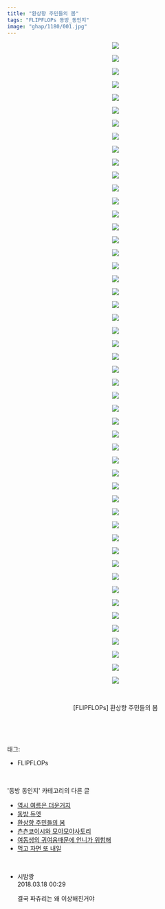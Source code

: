 ```yaml
---
title: "환상향 주민들의 봄"
tags: "FLIPFLOPs 동방_동인지"
image: "ghap/1180/001.jpg"
---
```

<div class="article">
<p style="text-align: center; clear: none; float: none;"><img src="{{ site.nasurl }}/ghap/1180/001.jpg"/></p>
<p style="text-align: center; clear: none; float: none;"><img src="{{ site.nasurl }}/ghap/1180/002.jpg"/></p>
<p style="text-align: center; clear: none; float: none;"><img src="{{ site.nasurl }}/ghap/1180/003.jpg"/></p>
<p style="text-align: center; clear: none; float: none;"><img src="{{ site.nasurl }}/ghap/1180/004.jpg"/></p>
<p style="text-align: center; clear: none; float: none;"><img src="{{ site.nasurl }}/ghap/1180/005.jpg"/></p>
<p style="text-align: center; clear: none; float: none;"><img src="{{ site.nasurl }}/ghap/1180/006.jpg"/></p>
<p style="text-align: center; clear: none; float: none;"><img src="{{ site.nasurl }}/ghap/1180/007.jpg"/></p>
<p style="text-align: center; clear: none; float: none;"><img src="{{ site.nasurl }}/ghap/1180/008.jpg"/></p>
<p style="text-align: center; clear: none; float: none;"><img src="{{ site.nasurl }}/ghap/1180/009.jpg"/></p>
<p style="text-align: center; clear: none; float: none;"><img src="{{ site.nasurl }}/ghap/1180/010.jpg"/></p>
<p style="text-align: center; clear: none; float: none;"><img src="{{ site.nasurl }}/ghap/1180/011.jpg"/></p>
<p style="text-align: center; clear: none; float: none;"><img src="{{ site.nasurl }}/ghap/1180/012.jpg"/></p>
<p style="text-align: center; clear: none; float: none;"><img src="{{ site.nasurl }}/ghap/1180/013.jpg"/></p>
<p style="text-align: center; clear: none; float: none;"><img src="{{ site.nasurl }}/ghap/1180/014.jpg"/></p>
<p style="text-align: center; clear: none; float: none;"><img src="{{ site.nasurl }}/ghap/1180/015.jpg"/></p>
<p style="text-align: center; clear: none; float: none;"><img src="{{ site.nasurl }}/ghap/1180/016.jpg"/></p>
<p style="text-align: center; clear: none; float: none;"><img src="{{ site.nasurl }}/ghap/1180/017.jpg"/></p>
<p style="text-align: center; clear: none; float: none;"><img src="{{ site.nasurl }}/ghap/1180/018.jpg"/></p>
<p style="text-align: center; clear: none; float: none;"><img src="{{ site.nasurl }}/ghap/1180/019.jpg"/></p>
<p style="text-align: center; clear: none; float: none;"><img src="{{ site.nasurl }}/ghap/1180/020.jpg"/></p>
<p style="text-align: center; clear: none; float: none;"><img src="{{ site.nasurl }}/ghap/1180/021.jpg"/></p>
<p style="text-align: center; clear: none; float: none;"><img src="{{ site.nasurl }}/ghap/1180/022.jpg"/></p>
<p style="text-align: center; clear: none; float: none;"><img src="{{ site.nasurl }}/ghap/1180/023.jpg"/></p>
<p style="text-align: center; clear: none; float: none;"><img src="{{ site.nasurl }}/ghap/1180/024.jpg"/></p>
<p style="text-align: center; clear: none; float: none;"><img src="{{ site.nasurl }}/ghap/1180/025.jpg"/></p>
<p style="text-align: center; clear: none; float: none;"><img src="{{ site.nasurl }}/ghap/1180/026.jpg"/></p>
<p style="text-align: center; clear: none; float: none;"><img src="{{ site.nasurl }}/ghap/1180/027.jpg"/></p>
<p style="text-align: center; clear: none; float: none;"><img src="{{ site.nasurl }}/ghap/1180/028.jpg"/></p>
<p style="text-align: center; clear: none; float: none;"><img src="{{ site.nasurl }}/ghap/1180/029.jpg"/></p>
<p style="text-align: center; clear: none; float: none;"><img src="{{ site.nasurl }}/ghap/1180/030.jpg"/></p>
<p style="text-align: center; clear: none; float: none;"><img src="{{ site.nasurl }}/ghap/1180/031.jpg"/></p>
<p style="text-align: center; clear: none; float: none;"><img src="{{ site.nasurl }}/ghap/1180/032.jpg"/></p>
<p style="text-align: center; clear: none; float: none;"><img src="{{ site.nasurl }}/ghap/1180/033.jpg"/></p>
<p style="text-align: center; clear: none; float: none;"><img src="{{ site.nasurl }}/ghap/1180/034.jpg"/></p>
<p style="text-align: center; clear: none; float: none;"><img src="{{ site.nasurl }}/ghap/1180/035.jpg"/></p>
<p style="text-align: center; clear: none; float: none;"><img src="{{ site.nasurl }}/ghap/1180/036.jpg"/></p>
<p style="text-align: center; clear: none; float: none;"><img src="{{ site.nasurl }}/ghap/1180/037.jpg"/></p>
<p style="text-align: center; clear: none; float: none;"><img src="{{ site.nasurl }}/ghap/1180/038.jpg"/></p>
<p style="text-align: center; clear: none; float: none;"><img src="{{ site.nasurl }}/ghap/1180/039.jpg"/></p>
<p style="text-align: center; clear: none; float: none;"><img src="{{ site.nasurl }}/ghap/1180/040.jpg"/></p>
<p style="text-align: center; clear: none; float: none;"><img src="{{ site.nasurl }}/ghap/1180/041.jpg"/></p>
<p style="text-align: center; clear: none; float: none;"><img src="{{ site.nasurl }}/ghap/1180/042.jpg"/></p>
<p style="text-align: center; clear: none; float: none;"><img src="{{ site.nasurl }}/ghap/1180/043.jpg"/></p>
<p style="text-align: center; clear: none; float: none;"><img src="{{ site.nasurl }}/ghap/1180/044.jpg"/></p>
<p style="text-align: center; clear: none; float: none;"><img src="{{ site.nasurl }}/ghap/1180/045.jpg"/></p>
<p style="text-align: center; clear: none; float: none;"><img src="{{ site.nasurl }}/ghap/1180/046.jpg"/></p>
<p style="text-align: center; clear: none; float: none;"><img src="{{ site.nasurl }}/ghap/1180/047.jpg"/></p>
<p style="text-align: center; clear: none; float: none;"><img src="{{ site.nasurl }}/ghap/1180/048.jpg"/></p>
<p style="text-align: center; clear: none; float: none;"><img src="{{ site.nasurl }}/ghap/1180/049.jpg"/></p>
<p style="text-align: center; clear: none; float: none;"><img src="{{ site.nasurl }}/ghap/1180/050.jpg"/></p>
<p style="text-align: center; clear: none; float: none;"><br/></p>
<p style="text-align: center; clear: none; float: none;">[FLIPFLOPs] 환상향 주민들의 봄</p>
<p><br/></p>
</div><br/>
<div class="tagTrail">
<p>태그: </p>
<ul>
<li>FLIPFLOPs</li>
</ul>
</div><br/>
<div class="another">
<p>'동방 동인지' 카테고리의 다른 글</p>
<ul>
<li><a href="/2016-07-28-ghap_1183">역시 여름은 더운거지</a></li>
<li><a href="/2016-07-28-ghap_1181">동방 듀엣</a></li>
<li><a href="/2016-07-28-ghap_1180">환상향 주민들의 봄</a></li>
<li><a href="/2016-07-28-ghap_1179">츤츤코이시와 모야모야사토리</a></li>
<li><a href="/2016-07-28-ghap_1178">여동생의 귀여움때문에 언니가 위험해</a></li>
<li><a href="/2016-07-28-ghap_1176">먹고 자면 또 내일</a></li>
</ul>
</div><br/>
<div class="cb_module cb_fluid">
<div class="cb_wrt cb_profile">
<div class="comment">
<ul>
<li class="cb_thumb_off" id="comment15220985">
<div class="cb_comment_area">
<div class="cb_info_area">
<div class="cb_section">
<span class="cb_nick_name">시밤쾅</span>
</div>
<div class="cb_section">
<span class="cb_date">2018.03.18 00:29 </span>
</div>
</div>
<div class="cb_dsc_comment">
<p class="cb_dsc">
											결국 파츄리는 왜 이상해진거야
										</p>
</div>
</div></li>
</ul>
</div>
</div><!-- commentList close -->
</div><br/>
